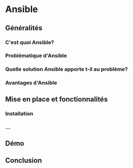 # Ansible

## Généralités

### C'est quoi Ansible?

### Problématique d'Ansible

### Quelle solution Ansible apporte t-il au problème?

### Avantages d'Ansible

## Mise en place et fonctionnalités

### Installation

### ...

## Démo

## Conclusion

